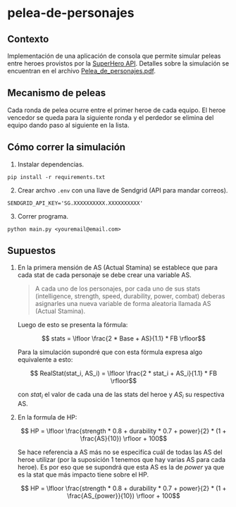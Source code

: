 # pelea-de-personajes

## Contexto
Implementación de una aplicación de consola que permite simular peleas entre heroes provistos por la [SuperHero API](https://www.superheroapi.com/index.html). Detalles sobre la simulación se encuentran en el archivo [Pelea_de_personajes.pdf](Pelea_de_personajes.pdf).

## Mecanismo de peleas
Cada ronda de pelea ocurre entre el primer heroe de cada equipo.
El heroe vencedor se queda para la siguiente ronda y el perdedor se elimina del equipo dando paso al siguiente en la lista.

## Cómo correr la simulación
1. Instalar dependencias.
```
pip install -r requirements.txt
```
2. Crear archvo `.env` con una llave de Sendgrid (API para mandar correos).
```.env
SENDGRID_API_KEY='SG.XXXXXXXXXX.XXXXXXXXXX'
```
3. Correr programa.
```
python main.py <youremail@email.com>
```

## Supuestos
1. En la primera mensión de AS (Actual Stamina) se establece que para cada stat de cada personaje se debe crear una variable AS.
   > A cada uno de los personajes, por cada uno de sus stats (intelligence, strength, speed, durability, power, combat) deberas asignarles una nueva variable de forma aleatoria llamada AS (Actual Stamina).

    Luego de esto se presenta la fórmula:
    
    $$ stats = \lfloor \frac{2 * Base + AS}{1.1} * FB \rfloor$$
    
    Para la simulación supondré que con esta fórmula expresa algo equivalente a esto:
    
    $$ RealStat(stat_i, AS_i) = \lfloor \frac{2 * stat_i + AS_i}{1.1} * FB \rfloor$$
    
    con $stat_i$ el valor de cada una de las stats del heroe y $AS_i$ su respectiva AS.

2. En la formula de HP:

   $$ HP = \lfloor \frac{strength * 0.8 + durability * 0.7 + power}{2} * (1 + \frac{AS}{10}) \rfloor + 100$$
   
   Se hace referencia a AS más no se especifíca cuál de todas las AS del heroe utilizar (por la suposición 1 tenemos que hay varias AS para cada heroe). Es por eso que se supondrá que esta AS es la de $power$ ya que es la stat que más impacto tiene sobre el HP.
   
   $$ HP = \lfloor \frac{strength * 0.8 + durability * 0.7 + power}{2} * (1 + \frac{AS_{power}}{10}) \rfloor + 100$$
